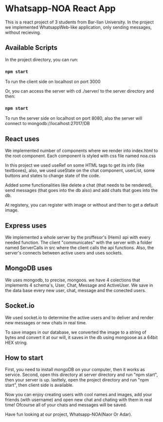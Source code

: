 # Whatsapp-NOA React App

This is a react project of 3 students from Bar-Ilan University. 
In the project we implemented WhatsappWeb-like application, only sending messages, without recieving.

## Available Scripts

In the project directory, you can run:

### `npm start`
To run the client side on localhost on port 3000


Or, you can access the server with cd ./server/ to the server directory and then:
### `npm start`
To run the server side on localhost on port 8080, also the server will connect to mongodb://localhost:27017/DB

## React uses
We implemented number of components where we render into index.html to the root component. Each component is styled
with css file named noa.css

In this project we used useRef on some HTML tags to get its info (like textboxes),
also, we used useState on the chat component, userList, some buttons and states to change state of the code.

Added some functionalities like delete a chat (that needs to be rendered), send messages (that goes into the db also)
and add chats that goes into the db.

At registery, you can register with image or without and then to get a default image.

## Express uses
We implemented a whole server by the proffesor's (Hemi) api with every needed function.
The client "communicates" with the server with a folder named ServerCalls in src where the client calls the api functions.
Also, the server's connects between active users and uses sockets.

## MongoDB uses
We uses mongodb, to precise, mongoos. we have 4 colections that implements 4 schema's, User, Chat, Message and ActiveUser.
We save in the data base every new user, chat, message and the conected users.

## Socket.io 
We used socket.io to determine the active users and to deliver and render new messages or new chats in real time.

To save images in our database, we converted the image to a string of bytes and convert it at our will, it 
saves in the db using mongoose as a 64bit HEX string.

## How to start
First, you need to install mongoDB on your computer, then it works as service.
Second, open this directory at server directory and run "npm start", then your server is up.
lasttely, open the project directory and run "npm start", then client side is available.

Now you can enjoy creating users with cool names and images, add your friends (with username) and open new chat and chating with them in real time! 
Ofcourse all of your chats and messages will be saved.

Have fun looking at our project, Whatsapp-NOA(Naor Or Adar).
